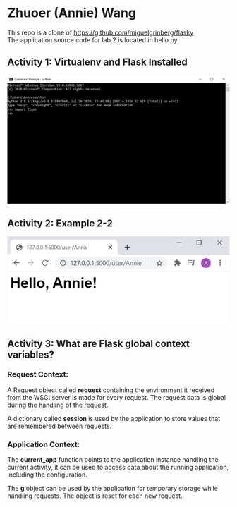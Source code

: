 # Zhuoer (Annie) Wang
This repo is a clone of https://github.com/miguelgrinberg/flasky  
The application source code for lab 2 is located in hello.py

## Activity 1: Virtualenv and Flask Installed
![Alt text](./Import-Flask.png?raw=true)

## Activity 2: Example 2-2 
![Alt text](./Hello-Annie.png?raw=true)

## Activity 3: What are Flask global context variables?
### Request Context: 

A Request object called **request** containing the environment it received from the WSGI server is made for every request. The request data is global during the handling of the request.

A dictionary called **session** is used by the application to store values that are remembered between requests.

### Application Context: 

The **current_app** function points to the application instance handling the current activity, it can be used to access data about the running application, including the configuration.

The **g** object can be used by the application for temporary storage while handling requests. The object is reset for each new request.
